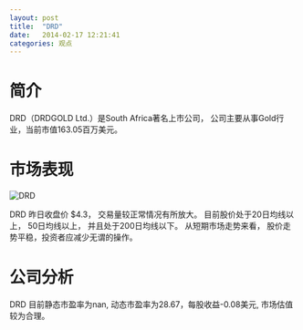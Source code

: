 ```yaml
---
layout: post
title:  "DRD"
date:   2014-02-17 12:21:41
categories: 观点
---
```


# 简介
DRD（DRDGOLD Ltd.）是South Africa著名上市公司，
公司主要从事Gold行业，当前市值163.05百万美元。

# 市场表现

![DRD](http://finviz.com/chart.ashx?t=DRD&ty=c&ta=1&p=d&s=l)

DRD 昨日收盘价 $4.3，
交易量较正常情况有所放大。
目前股价处于20日均线以上，
50日均线以上，
并且处于200日均线以下。
从短期市场走势来看，
股价走势平稳，投资者应减少无谓的操作。

# 公司分析
DRD 目前静态市盈率为nan, 动态市盈率为28.67，每股收益-0.08美元,
市场估值较为合理。
